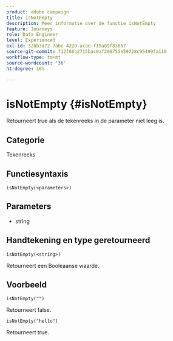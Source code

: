 ```yaml
---
product: adobe campaign
title: isNotEmpty
description: Meer informatie over de functie isNotEmpty
feature: Journeys
role: Data Engineer
level: Experienced
exl-id: 32bb3d72-7abe-4220-acae-f19a09f83657
source-git-commit: 712f66b2715bac0af206755e59728c95499fa110
workflow-type: tm+mt
source-wordcount: '36'
ht-degree: 16%

---
```


# isNotEmpty {#isNotEmpty}

Retourneert true als de tekenreeks in de parameter niet leeg is.

## Categorie

Tekenreeks

## Functiesyntaxis

`isNotEmpty(<parameters>)`

## Parameters

* string

## Handtekening en type geretourneerd

`isNotEmpty(<string>)`

Retourneert een Booleaanse waarde.

## Voorbeeld

`isNotEmpty("")`

Retourneert false.

`isNotEmpty("hello")`

Retourneert true.
